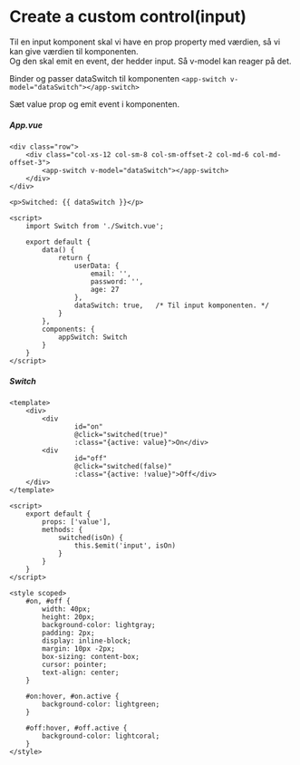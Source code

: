 # Create a custom control(input)
Til en input komponent skal vi have en prop property med værdien, så vi kan give værdien til komponenten.  
Og den skal emit en event, der hedder input. Så v-model kan reager på det.   

Binder og passer dataSwitch til komponenten ```<app-switch v-model="dataSwitch"></app-switch>```  

Sæt value prop og emit event i komponenten.  

##### App.vue
```
<div class="row">
    <div class="col-xs-12 col-sm-8 col-sm-offset-2 col-md-6 col-md-offset-3">
        <app-switch v-model="dataSwitch"></app-switch>
    </div>
</div>

<p>Switched: {{ dataSwitch }}</p>

<script>
    import Switch from './Switch.vue';

    export default {
        data() {
            return {
                userData: {
                    email: '',
                    password: '',
                    age: 27
                },
                dataSwitch: true,   /* Til input komponenten. */
            }
        },
        components: {
            appSwitch: Switch
        }
    }
</script>
```
##### Switch
```
<template>
    <div>
        <div
                id="on"
                @click="switched(true)"
                :class="{active: value}">On</div>
        <div
                id="off"
                @click="switched(false)"
                :class="{active: !value}">Off</div>
    </div>
</template>

<script>
    export default {
        props: ['value'],
        methods: {
            switched(isOn) {
                this.$emit('input', isOn)
            }
        }
    }
</script>

<style scoped>
    #on, #off {
        width: 40px;
        height: 20px;
        background-color: lightgray;
        padding: 2px;
        display: inline-block;
        margin: 10px -2px;
        box-sizing: content-box;
        cursor: pointer;
        text-align: center;
    }

    #on:hover, #on.active {
        background-color: lightgreen;
    }

    #off:hover, #off.active {
        background-color: lightcoral;
    }
</style>
```
